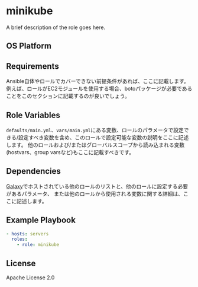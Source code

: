 minikube
=================

A brief description of the role goes here.

OS Platform
-----------------

Requirements
-----------------

Ansible自体やロールでカバーできない前提条件があれば、ここに記載します。
例えば、ロールがEC2モジュールを使用する場合、botoパッケージが必要であることをこのセクションに記載するのが良いでしょう。

Role Variables
-----------------

`defaults/main.yml`、`vars/main.yml`にある変数、ロールのパラメータで設定できる/設定すべき変数を含め、このロールで設定可能な変数の説明をここに記述します。
他のロールおよび/またはグローバルスコープから読み込まれる変数(hostvars、group varsなど)もここに記載すべきです。

Dependencies
-----------------

[Galaxy]でホストされている他のロールのリストと、他のロールに設定する必要があるパラメータ、
または他のロールから使用される変数に関する詳細は、ここに記述します。

[Galaxy]: https://galaxy.ansible.com/ui/

Example Playbook
-----------------

```yaml
- hosts: servers
  roles:
    - role: minikube
```

License
-----------------

Apache License 2.0
